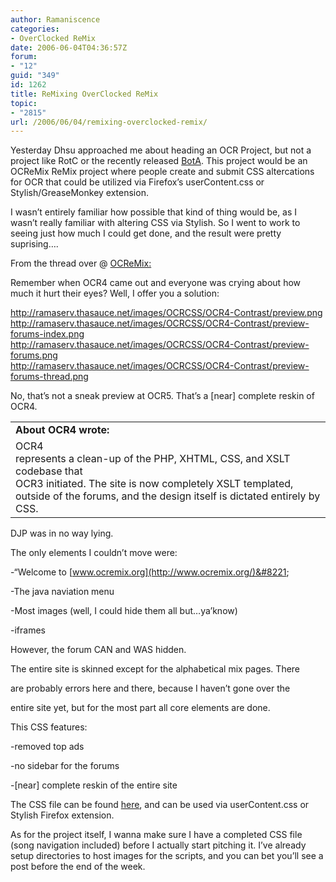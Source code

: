 ```yaml
---
author: Ramaniscence
categories:
- OverClocked ReMix
date: 2006-06-04T04:36:57Z
forum:
- "12"
guid: "349"
id: 1262
title: ReMixing OverClocked ReMix
topic:
- "2815"
url: /2006/06/04/remixing-overclocked-remix/
---
```


Yesterday Dhsu approached me about heading an OCR Project, but not a project like RotC or the recently released [BotA](http://sf2.ocremix.org). This project would be an OCReMix ReMix project where people create and submit CSS altercations for OCR that could be utilized via Firefox&#8217;s userContent.css or Stylish/GreaseMonkey extension. 

I wasn&#8217;t entirely familiar how possible that kind of thing would be, as I wasn&#8217;t really familiar with altering CSS via Stylish. So I went to work to seeing just how much I could get done, and the result were pretty suprising&#8230;.
  
From the thread over @ [OCReMix:](http://www.ocremix.org/phpBB2/viewtopic.php?t=85377)

Remember when OCR4 came out and everyone was crying about how much it hurt their eyes? Well, I offer you a solution:

<http://ramaserv.thasauce.net/images/OCRCSS/OCR4-Contrast/preview.png>  
<http://ramaserv.thasauce.net/images/OCRCSS/OCR4-Contrast/preview-forums-index.png>  
<http://ramaserv.thasauce.net/images/OCRCSS/OCR4-Contrast/preview-forums.png>  
<http://ramaserv.thasauce.net/images/OCRCSS/OCR4-Contrast/preview-forums-thread.png>

No, that&#8217;s not a sneak preview at OCR5. That&#8217;s a [near] complete reskin of OCR4.

<table width="90%" cellspacing="1" cellpadding="3" border="0" align="center">
  <tr>
    <td>
      <strong>About OCR4 wrote:</strong>
    </td>
  </tr>
  
  <tr>
    <td class="quote">
      OCR4<br /> represents a clean-up of the PHP, XHTML, CSS, and XSLT codebase that<br /> OCR3 initiated. The site is now completely XSLT templated, outside of the forums, and the design itself is dictated entirely by CSS.
    </td>
  </tr>
</table>

DJP was in no way lying.

The only elements I couldn&#8217;t move were:
  

  
-&#8220;Welcome to [www.ocremix.org](http://www.ocremix.org/)&#8221;
  

  
-The java naviation menu
  

  
-Most images (well, I could hide them all but&#8230;ya&#8217;know)
  

  
-iframes

However, the forum CAN and WAS hidden.

The entire site is skinned except for the alphabetical mix pages. There
  
are probably errors here and there, because I haven&#8217;t gone over the
  
entire site yet, but for the most part all core elements are done.

This CSS features:
  

  
-removed top ads
  

  
-no sidebar for the forums
  

  
-[near] complete reskin of the entire site

The CSS file can be found [here](http://ramaserv.thasauce.net/images/OCRCSS/OCR4-Contrast/style.css), and can be used via userContent.css or Stylish Firefox extension.

As for the project itself, I wanna make sure I have a completed CSS file (song navigation included) before I actually start pitching it. I&#8217;ve already setup directories to host images for the scripts, and you can bet you&#8217;ll see a post before the end of the week.